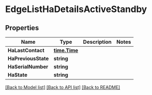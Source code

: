 # EdgeListHaDetailsActiveStandby

## Properties

Name | Type | Description | Notes
------------ | ------------- | ------------- | -------------
**HaLastContact** | [**time.Time**](time.Time.md) |  | 
**HaPreviousState** | **string** |  | 
**HaSerialNumber** | **string** |  | 
**HaState** | **string** |  | 

[[Back to Model list]](../README.md#documentation-for-models) [[Back to API list]](../README.md#documentation-for-api-endpoints) [[Back to README]](../README.md)



